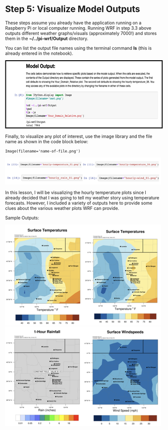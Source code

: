 # Step 5: Visualize Model Outputs

These steps assume you already have the application running on a
Raspberry Pi or local computer running. Running WRF in step 3.3 above
outputs different weather graphs/visuals (approximately 7000!) and
stores them in the **\~/../pi-wrf/Output** directory.

You can list the output file names using the terminal command **ls** (this is already entered in the notebook).

<img src="images/model_output.png" style="width:6.5in;height:2.23611in;border:solid black;" />

Finally, to visualize any plot of interest, use the image library and
the file name as shown in the code block below:

```
Image(filename='name-of-file.png')
```

<img src="images/Image1-4.png" alt="Image library function example" />

In this lesson, I will be visualizing the hourly temperature plots since
I already decided that I was going to tell my weather story using
temperature forecasts. However, I included a variety of outputs here to provide some clues about the various weather plots WRF can provide.

Sample Outputs:

<img src="images/temp_1and_4.png" alt="temperature forecast for hour 1 and 4" style="align:left;" />
<img src="images/rain_and_wind.png" alt="selected rain and windspeed output" />
